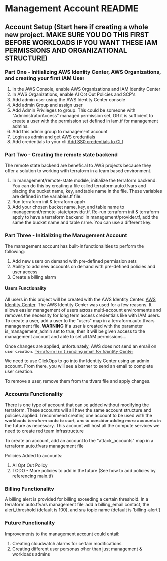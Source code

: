 # Management Account README

## Account Setup (Start here if creating a whole new project. MAKE SURE YOU DO THIS FIRST BEFORE WORKLOADS IF YOU WANT THESE IAM PERMISSIONS AND ORGANIZATIONAL STRUCTURE)

### Part One - Initializing AWS Identity Center, AWS Organizations, and creating your first IAM User

1. In the AWS Console, enable AWS Organizations and IAM Identity Center
2. In AWS Organizations, enable AI Opt Out Policies and SCP's
3. Add admin user using the AWS Identity Center console 
4. Add admin Group and assign user
5. Add Admin Privileges to group. This could be someone with "AdministratorAccess" managed permission set, OR it is sufficient to create a user with the permission set defined in iam.tf for management admins.
6. Add this admin group to management account
7. Login as admin and get AWS credentials
8. Add credentials to your cli [Add SSO credentials to CLI](https://docs.aws.amazon.com/cli/latest/userguide/cli-configure-sso.html)

### Part Two - Creating the remote state backend

The remote state backend are beneficial to AWS projects because they offer a solution to working with terraform in a team based environment.

1. In management/remote-state module, initialize the terraform backend. You can do this by creating a file called terraform.auto.tfvars and placing the bucket name, key, and table name in the file. These variables are defined in the variables.tf file.
2. Run terraform init & terraform apply
3. Add your chosen bucket name, key, and table name to management/remote-state/provider.tf. Re-run terraform init & terraform apply to have a terraform backend. In management/provider.tf, add the same the bucket name and table name. You can use a different key.

### Part Three - Initializing the Management Account

The management account has built-in functionalities to perform the following:

1. Add new users on demand with pre-defined permission sets
2. Ability to add new accounts on demand with pre-defined policies and user access 
3. Create a billing alarm

#### Users Functionality

All users in this project will be created with the AWS Identity Center. [AWS Identity Center](https://aws.amazon.com/iam/identity-center/). The AWS Identity Center was used for a few reasons. It allows easier management of users across multi-account environments and removes the necessity for long term access credentials like with IAM users.
To create a user, add a user to the "users" map in a terraform.auto.tfvars management file. **WARNING** If a user is created with the parameter is_management_admin set to true, then it will be given access to the management account and able to set all IAM permissions...

Once changes are applied, unfortunately, AWS does not send an email on user creation.  [Terraform isn't sending email for Identity Center](https://github.com/hashicorp/terraform-provider-aws/issues/28102)

We need to use ClickOps to go into the Identity Center using an admin account. From there, you will see a banner to send an email to complete user creation.

To remove a user, remove them from the tfvars file and apply changes.

### Accounts Functionality

There is one type of account that can be added without modifying the terraform. These accounts will all have the same account structure and policies applied. I recommend creating one account to be used with the workloads terraform code to start, and to consider adding more accounts in the future as necessary. This account will host all the compute services we need to create red team infrastructure

To create an account, add an account to the "attack_accounts" map in a terraform.auto.tfvars management file.

Policies Added to accounts:

1. AI Opt Out Policy
2. TODO - More policies to add in the future (See how to add policies by referencing main.tf)

### Billing Functionality

A billing alert is provided for billing exceeding a certain threshold. In a terraform.auto.tfvars management file, add a billing_email contact, the alert_threshold (default is 100), and sns topic name (default is 'billing-alert')

### Future Functionality

Improvements to the management account could entail:

1. Creating cloudwatch alarms for certain modifications
2. Creating different user personas other than just management & workloads admins
